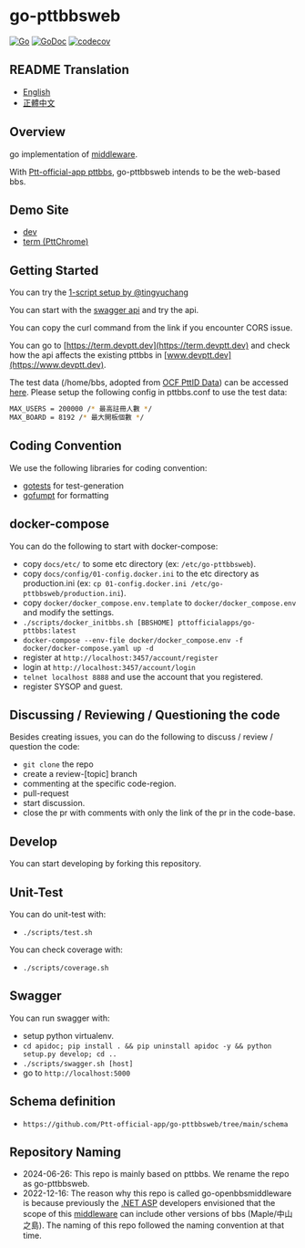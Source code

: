 # go-pttbbsweb

[![Go](https://github.com/Ptt-official-app/go-pttbbsweb/actions/workflows/go.yml/badge.svg)](https://github.com/Ptt-official-app/go-pttbbsweb/actions/workflows/go.yml)
[![GoDoc](https://pkg.go.dev/badge/github.com/Ptt-official-app/go-pttbbsweb?status.svg)](https://pkg.go.dev/github.com/Ptt-official-app/go-pttbbsweb?tab=doc)
[![codecov](https://codecov.io/gh/Ptt-official-app/go-pttbbsweb/branch/main/graph/badge.svg)](https://codecov.io/gh/Ptt-official-app/go-pttbbsweb)

## README Translation

* [English](https://github.com/Ptt-official-app/go-pttbbsweb/blob/main/README.en.md)
* [正體中文](https://github.com/Ptt-official-app/go-pttbbsweb/blob/main/README.zh-TW.md)

## Overview

go implementation of [middleware](https://hackmd.io/@twbbs/Root#%E6%9E%B6%E6%A7%8B%E5%9C%96).

With [Ptt-official-app pttbbs](https://github.com/ptt-official-app/go-pttbbs), go-pttbbsweb intends to be the web-based bbs.

## Demo Site

* [dev](https://www.devptt.dev)
* [term (PttChrome)](https://term.devptt.dev)

## Getting Started

You can try the [1-script setup by @tingyuchang](https://github.com/tingyuchang/demo-bbs-docker)

You can start with the [swagger api](https://doc.devptt.dev) and try the api.

You can copy the curl command from the link if you encounter CORS issue.

You can go to [https://term.devptt.dev](https://term.devptt.dev) and check how the api affects the existing pttbbs in [www.devptt.dev](https://www.devptt.dev).

The test data (/home/bbs, adopted from [OCF PttID Data](https://ocf.tw/p/pttid/)) can be accessed [here](https://drive.google.com/file/d/1lHuqOYpPDmKayYAaf3UIiLRV1wCjF6bc/view?usp=sharing).
Please setup the following config in pttbbs.conf to use the test data:

```sh
MAX_USERS = 200000 /* 最高註冊人數 */
MAX_BOARD = 8192 /* 最大開板個數 */
```

## Coding Convention

We use the following libraries for coding convention:

* [gotests](https://github.com/cweill/gotests) for test-generation
* [gofumpt](https://github.com/mvdan/gofumpt) for formatting

## docker-compose

You can do the following to start with docker-compose:

* copy `docs/etc/` to some etc directory (ex: `/etc/go-pttbbsweb`).
* copy `docs/config/01-config.docker.ini` to the etc directory as production.ini (ex: `cp 01-config.docker.ini /etc/go-pttbbsweb/production.ini`).
* copy `docker/docker_compose.env.template` to `docker/docker_compose.env` and modify the settings.
* `./scripts/docker_initbbs.sh [BBSHOME] pttofficialapps/go-pttbbs:latest`
* `docker-compose --env-file docker/docker_compose.env -f docker/docker-compose.yaml up -d`
* register at `http://localhost:3457/account/register`
* login at `http://localhost:3457/account/login`
* `telnet localhost 8888` and use the account that you registered.
* register SYSOP and guest.

## Discussing / Reviewing / Questioning the code

Besides creating issues, you can do the following
to discuss / review / question the code:

* `git clone` the repo
* create a review-[topic] branch
* commenting at the specific code-region.
* pull-request
* start discussion.
* close the pr with comments with only the link of the pr in the code-base.

## Develop

You can start developing by forking this repository.

## Unit-Test

You can do unit-test with:

* `./scripts/test.sh`

You can check coverage with:

* `./scripts/coverage.sh`

## Swagger

You can run swagger with:

* setup python virtualenv.
* `cd apidoc; pip install . && pip uninstall apidoc -y && python setup.py develop; cd ..`
* `./scripts/swagger.sh [host]`
* go to `http://localhost:5000`


## Schema definition

* `https://github.com/Ptt-official-app/go-pttbbsweb/tree/main/schema`

## Repository Naming

* 2024-06-26: This repo is mainly based on pttbbs. We rename the repo as go-pttbbsweb.
* 2022-12-16: The reason why this repo is called go-openbbsmiddleware is because previously the [.NET ASP](https://github.com/Ptt-official-app/AspCoreOpenBBSMiddleware) developers envisioned that the scope of this [middleware](https://hackmd.io/@twbbs/Root#%E6%9E%B6%E6%A7%8B%E5%9C%96) can include other versions of bbs (Maple/中山之島). The naming of this repo followed the naming convention at that time.
